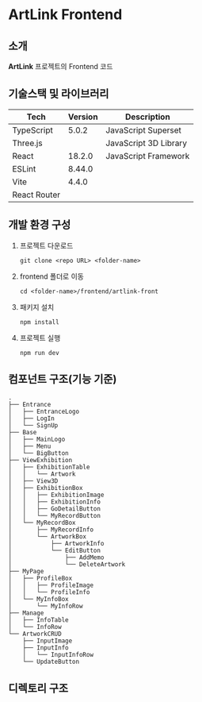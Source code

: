 # ArtLink Frontend

<!-- 필수 항목 -->

## 소개

**ArtLink** 프로젝트의 Frontend 코드

<!-- 필수 항목 -->

## 기술스택 및 라이브러리

| Tech         | Version | Description           |
| ------------ | ------- | --------------------- |
| TypeScript   | 5.0.2   | JavaScript Superset   |
| Three.js     |         | JavaScript 3D Library |
| React        | 18.2.0  | JavaScript Framework  |
| ESLint       | 8.44.0  |                       |
| Vite         | 4.4.0   |                       |
| React Router |         |                       |

<!-- 필수 항목 -->

## 개발 환경 구성

1. 프로젝트 다운로드

   ```
   git clone <repo URL> <folder-name>
   ```

2. frontend 폴더로 이동

   ```
   cd <folder-name>/frontend/artlink-front
   ```

3. 패키지 설치

   ```
   npm install
   ```

4. 프로젝트 실행
   ```
   npm run dev
   ```

## 컴포넌트 구조(기능 기준)

```
.
├── Entrance
│   ├── EntranceLogo
│   ├── LogIn
│   └── SignUp
├── Base
│   ├── MainLogo
│   ├── Menu
│   └── BigButton
├── ViewExhibition
│   ├── ExhibitionTable
│   │   └── Artwork
│   ├── View3D
│   ├── ExhibitionBox
│   │   ├── ExhibitionImage
│   │   ├── ExhibitionInfo
│   │   ├── GoDetailButton
│   │   └── MyRecordButton
│   └── MyRecordBox
│       ├── MyRecordInfo
│       └── ArtworkBox
│           ├── ArtworkInfo
│           └── EditButton
│               ├── AddMemo
│               └── DeleteArtwork
├── MyPage
│   ├── ProfileBox
│   │   ├── ProfileImage
│   │   └── ProfileInfo
│   └── MyInfoBox
│       └── MyInfoRow
├── Manage
│   ├── InfoTable
│   └── InfoRow
└── ArtworkCRUD
    ├── InputImage
    ├── InputInfo
    │   └── InputInfoRow
    └── UpdateButton
```

<!-- # Entrance
## EntranceLogo
## LogIn
## SignUp

# Base
## MainLogo
## Menu
## BigButton

# ViewExhibition
## ExhibitionTable
### Artwork
## View3D
## ExhibitionBox
### ExhibitionImage
### ExhibitionInfo
### GoDetailButton
### MyRecordButton
## MyRecordBox
### MyRecordInfo
### ArtworkBox
#### ArtworkInfo
#### EditButton
##### AddMemo
##### DeleteArtwork

# MyPage
## ProfileBox
### ProfileImage
### ProfileInfo
## MyInfoBox
### MyInfoRow

# Manage
## InfoTable
## InfoRow

# ArtworkCRUD
## InputImage
## InputInfo
### InputInfoRow
## UpdateButton -->

## 디렉토리 구조
